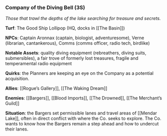 ---
---

### Company of the Diving Bell (3S)
*Those that trawl the depths of the lake searching for treasure and secrets.*

**Turf**: The Good Ship Lollipop (HQ, docks in [[The Basin]])

**NPCs**: Captain Aronnax (captain, biologist, adventuresome), Verne (librarian, cantankerous), Comms (comms officer, radio tech, birdlike)

**Notable Assets**: quality diving equipment (rebreathers, diving suits, submersibles), a fair trove of formerly lost treasures, fragile and temperamental radio equipment

**Quirks**: the Planners are keeping an eye on the Company as a potential acquisition.

**Allies**: [[Rogue’s Gallery]], [[The Waking Dream]]

**Enemies**: [[Bargers]], [[Blood Imports]], [[The Drowned]], [[The Merchant’s Guild]]

**Situation**: the Bargers set permissible lanes and travel areas of [[Mendar Lake]], often in direct conflict with where the Co. seeks to explore. The Co. wants to know how the Bargers remain a step ahead and how to undercut their lanes.